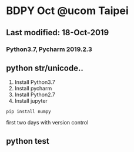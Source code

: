 # BDPY Oct @ucom Taipei
## Last modified: 18-Oct-2019

### Python3.7, Pycharm 2019.2.3

## python str/unicode..

1. Install Python3.7
1. Install pycharm
1. Install Python2.7
1. Install jupyter

```
pip install numpy
```


first two days with version control


## python test
